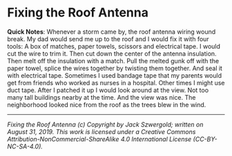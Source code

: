 # Fixing the Roof Antenna

**Quick Notes**: Whenever a storm came by, the roof antenna wiring wound break. My dad would send me up to the roof and I would fix it with four tools: A box of matches, paper towels, scissors and electrical tape. I would cut the wire to trim it. Then cut down the center of the antenna insulation. Then melt off the insulation with a match. Pull the melted gunk off with the paper towel, splice the wires together by twisting them together. And seal it with electrical tape. Sometimes I used bandage tape that my parents would get from friends who worked as nurses in a hospital. Other times I might use duct tape. After I patched it up I would look around at the view. Not too many tall buildings nearby at the time. And the view was nice. The neighborhood looked nice from the roof as the trees blew in the wind.

***

*Fixing the Roof Antenna (c) Copyright by Jack Szwergold; written on August 31, 2019. This work is licensed under a Creative Commons Attribution-NonCommercial-ShareAlike 4.0 International License (CC-BY-NC-SA-4.0).*